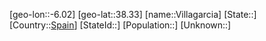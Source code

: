 ﻿---
location: [38.33,-6.02]
type: City
tags:
- geo/City


SpocWebEntityId: 35298
isDeleted: false
confidential: public

---
[geo-lon::-6.02]
[geo-lat::38.33]
[name::Villagarcia]
[State::]
[Country::[Spain](geo/Continent/Europe/Spain.md)]
[StateId::]
[Population::]
[Unknown::]

